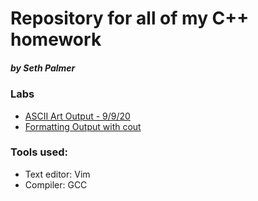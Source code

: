 # Repository for all of my C++ homework
<h5>by Seth Palmer</h5>

<h3>Labs</h3>
<ul>
  <li><a href="labs/ascii-art-output">ASCII Art Output - 9/9/20</a></li>
  <li><a href="labs/format-output-cout">Formatting Output with cout</a></li>
</ul>

<h3>Tools used:</h3>
<ul>
  <li>Text editor: Vim</li>
  <li>Compiler:    GCC</li>
</ul>

